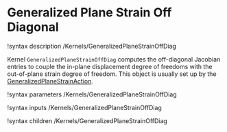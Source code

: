 # Generalized Plane Strain Off Diagonal

!syntax description /Kernels/GeneralizedPlaneStrainOffDiag

Kernel `GeneralizedPlaneStrainOffDiag` computes the off-diagonal Jacobian entries to couple the in-plane displacement degree of freedoms with the out-of-plane strain degree of freedom. This object is usually set up by the [GeneralizedPlaneStrainAction](/GeneralizedPlaneStrain/index.md).

!syntax parameters /Kernels/GeneralizedPlaneStrainOffDiag

!syntax inputs /Kernels/GeneralizedPlaneStrainOffDiag

!syntax children /Kernels/GeneralizedPlaneStrainOffDiag
